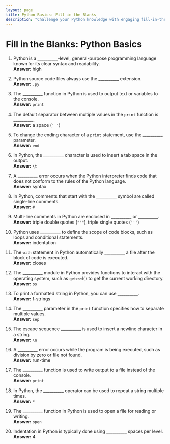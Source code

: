```yaml
---
layout: page
title: Python Basics: Fill in the Blanks
description: "Challenge your Python knowledge with engaging fill-in-the-blank exercises on basic concepts. Ideal for beginners to practice and solidify their understanding."
---
```


# Fill in the Blanks: Python Basics

1. Python is a __________-level, general-purpose programming language known for its clear syntax and readability.  
   **Answer:** high  

2. Python source code files always use the __________ extension.  
   **Answer:** `.py`  

3. The __________ function in Python is used to output text or variables to the console.  
   **Answer:** `print`  

4. The default separator between multiple values in the `print` function is __________.  
   **Answer:** a space (`' '`)  

5. To change the ending character of a `print` statement, use the __________ parameter.  
   **Answer:** `end`  

6. In Python, the __________ character is used to insert a tab space in the output.  
   **Answer:** `\t`  

7. A __________ error occurs when the Python interpreter finds code that does not conform to the rules of the Python language.  
   **Answer:** syntax  

8. In Python, comments that start with the __________ symbol are called single-line comments.  
   **Answer:** `#`  

9. Multi-line comments in Python are enclosed in __________ or __________.  
   **Answer:** triple double quotes (`"""`), triple single quotes (`'''`)  

10. Python uses __________ to define the scope of code blocks, such as loops and conditional statements.  
    **Answer:** indentation  

11. The `with` statement in Python automatically __________ a file after the block of code is executed.  
    **Answer:** closes  

12. The __________ module in Python provides functions to interact with the operating system, such as `getcwd()` to get the current working directory.  
    **Answer:** `os`  

13. To print a formatted string in Python, you can use __________.  
    **Answer:** f-strings  

14. The __________ parameter in the `print` function specifies how to separate multiple values.  
    **Answer:** `sep`  

15. The escape sequence __________ is used to insert a newline character in a string.  
    **Answer:** `\n`  

16. A __________ error occurs while the program is being executed, such as division by zero or file not found.  
    **Answer:** run-time  

17. The __________ function is used to write output to a file instead of the console.  
    **Answer:** `print`  

18. In Python, the __________ operator can be used to repeat a string multiple times.  
    **Answer:** `*`  

19. The __________ function in Python is used to open a file for reading or writing.  
    **Answer:** `open`  

20. Indentation in Python is typically done using __________ spaces per level.  
    **Answer:** 4  

<script async src="https://pagead2.googlesyndication.com/pagead/js/adsbygoogle.js?client=ca-pub-1602443888929206"
     crossorigin="anonymous"></script>
<ins class="adsbygoogle"
     style="display:block"
     data-ad-format="autorelaxed"
     data-ad-client="ca-pub-1602443888929206"
     data-ad-slot="7879511511"></ins>
<script>
     (adsbygoogle = window.adsbygoogle || []).push({});
</script>
